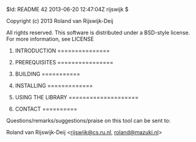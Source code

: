 $Id: README 42 2013-06-20 12:47:04Z rijswijk $

Copyright (c) 2013 Roland van Rijswijk-Deij

All rights reserved. This software is distributed under a BSD-style
license. For more information, see LICENSE

1. INTRODUCTION
===============


2. PREREQUISITES
================


3. BUILDING
===========


4. INSTALLING
=============


5. USING THE LIBRARY
====================


6. CONTACT
==========

Questions/remarks/suggestions/praise on this tool can be sent to:

Roland van Rijswijk-Deij <rijswijk@cs.ru.nl, roland@mazuki.nl>

